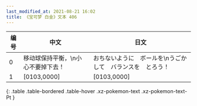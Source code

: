 ```yaml
---
last_modified_at: 2021-08-21 16:02
title: 《宝可梦 白金》文本 406
---
```

| 编号 | 中文 | 日文 |
| ---- | ---- | ---- |
| 0 | 移动球保持平衡，\n小心不要掉下去！ | おちないように　ボールを\nうごかして　バランスを　とろう！ |
| 1 | [0103,0000] | [0103,0000] |
{: .table .table-bordered .table-hover .xz-pokemon-text .xz-pokemon-text-Pt }